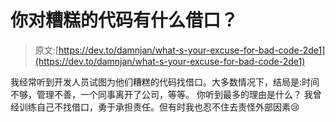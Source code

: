 # 你对糟糕的代码有什么借口？

> 原文:[https://dev.to/damnjan/what-s-your-excuse-for-bad-code-2de1](https://dev.to/damnjan/what-s-your-excuse-for-bad-code-2de1)

我经常听到开发人员试图为他们糟糕的代码找借口。大多数情况下，结局是:时间不够，管理不善，一个同事离开了公司，等等。
你听到最多的理由是什么？
我曾经训练自己不找借口，勇于承担责任。但有时我也忍不住去责怪外部因素😢